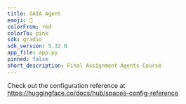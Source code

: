 ```yaml
---
title: GAIA Agent
emoji: 🚀
colorFrom: red
colorTo: pink
sdk: gradio
sdk_version: 5.32.0
app_file: app.py
pinned: false
short_description: Final Assignment Agents Course
---
```


Check out the configuration reference at https://huggingface.co/docs/hub/spaces-config-reference
